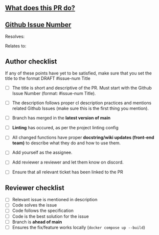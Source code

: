 ## [What does this PR do?](https://google.github.io/eng-practices/review/developer/cl-descriptions)

<!--
Here, include a brief description of the PR. What is being changed, why was it changed in the first place, and how is it the best change that could have been made here.
If there are any shortcomings at all, make sure that is also included here.
 -->

## [Github Issue Number](https://docs.github.com/en/issues/tracking-your-work-with-issues/about-issues)
<!-- 
Make sure you tag the ticket on the same line as resolves so it gets automatically added
-->
Resolves:
<!--
  What issue does it resolve?
  -->

Relates to:
<!--
  If any, include the issue that this may relate to (child issue or part of the solution)
  -->


## Author checklist
If any of these points have yet to be satisfied, make sure that you set the title to the format DRAFT #issue-num Title

- [ ] The title is short and descriptive of the PR. Must start with the Github Issue Number (format: #issue-num Title).
- [ ] The description follows proper cl description practices and mentions related Github Issues (make sure this is the first thing you mention).
- [ ] Branch has merged in the **latest version of main**
- [ ] **Linting** has occured, as per the project linting config 
- [ ] All changed functions have proper **docstring/wiki updates (front-end team)** to describe what they do and how to use them.
- [ ] Add yourself as the assignee.
- [ ] Add reviewer a reviewer and let them know on discord.
- [ ] Ensure that all relevant ticket has been linked to the PR
 
 
## Reviewer checklist

- [ ] Relevant issue is mentioned in description 
- [ ] Code solves the issue
- [ ] Code follows the specification
- [ ] Code is the best solution for the issue
- [ ] Branch is **ahead of main**
- [ ] Ensures the fix/feature works locally (`docker compose up --build`)
